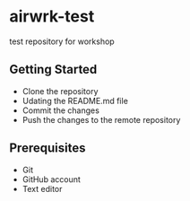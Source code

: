 # airwrk-test
test repository for workshop

## Getting Started
- Clone the repository
- Udating the README.md file
- Commit the changes
- Push the changes to the remote repository

## Prerequisites
- Git
- GitHub account
- Text editor